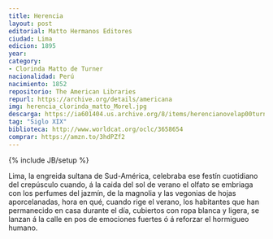 ```yaml
---
title: Herencia
layout: post
editorial: Matto Hermanos Editores
ciudad: Lima
edicion: 1895
year:
category:
- Clorinda Matto de Turner
nacionalidad: Perú
nacimiento: 1852
repositorio: The American Libraries
repurl: https://archive.org/details/americana
img: herencia_clorinda_matto_Morel.jpg
descarga: https://ia601404.us.archive.org/8/items/herencianovelap00turngoog_202008/herencianovelap00turngoog.pdf
tag: "Siglo XIX"
biblioteca: http://www.worldcat.org/oclc/3658654
comprar: https://amzn.to/3hdPZf2
---
```

{% include JB/setup %}

Lima, la engreida sultana de Sud-América, celebraba ese festín cuotidiano del crepúsculo cuando, á la caida del sol de verano el olfato se embriaga con los perfumes del jazmín, de la magnolia y las vegonias de hojas aporcelanadas, hora en qué, cuando rige el verano, los habitantes que han permanecido en casa durante el día, cubiertos con ropa blanca y ligera, se lanzan á la calle en pos de emociones fuertes ó á reforzar el hormigueo humano.

